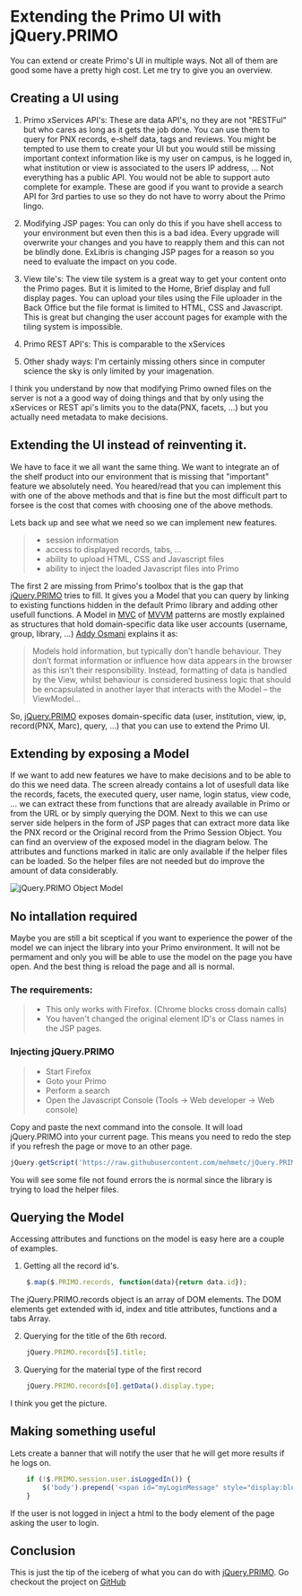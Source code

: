 # Extending the Primo UI with jQuery.PRIMO

You can extend or create Primo's UI in multiple ways. Not all of them are good some have a pretty high cost. Let me 
try to give you an overview.

## Creating a UI using
1. Primo xServices API's:
These are data API's, no they are not "RESTFul" but who cares as long as it gets the job done. You can use them to query for PNX records, e-shelf data, tags and reviews. You might be tempted to use them to create your UI but you would still be missing important context information like is my user on campus, is he logged in, what institution or view is associated to the users IP address, ... Not everything has a public API. You would not be able to support auto complete for example. These are good if you want to provide a search API for 3rd parties to use so they do not have to worry about the Primo lingo.

2. Modifying JSP pages:
You can only do this if you have shell access to your environment but even then this is a bad idea. Every upgrade will overwrite your changes and you have to reapply them and this can not be blindly done. ExLibris is changing JSP pages for a reason so you need to evaluate the impact on you code.    

3. View tile's:
The view tile system is a great way to get your content onto the Primo pages. But it is limited to the Home, Brief display and full display pages. You can upload your tiles using the File uploader in the Back Office but the file format is limited to HTML, CSS and Javascript. This is great but changing the user account pages for example with the tiling system is impossible.
  
4. Primo REST API's:
This is comparable to the xServices

5. Other shady ways:
I'm certainly missing others since in computer science the sky is only limited by your imagenation.

I think you understand by now that modifying Primo owned files on the server is not a a good way of doing things and that by only using the xServices or REST api's limits you to the data(PNX, facets, ...) but you actually need metadata to make decisions.

## Extending the UI instead of reinventing it.
We have to face it we all want the same thing. We want to integrate an of the shelf product into our environment that is missing that "important" feature we absolutely need. You heared/read that you can implement this with one of the above methods and that is fine but the most difficult part to forsee is the cost that comes with choosing one of the above methods. 

Lets back up and see what we need so we can implement new features. 
>    * session information
>    * access to displayed records, tabs, ...
>    * ability to upload HTML, CSS and Javascript files
>    * ability to inject the loaded Javascript files into Primo

The first 2 are missing from Primo's toolbox that is the gap that [jQuery.PRIMO]("http://www.github.com/mehmetc/jQuery.PRIMO") tries to fill. It gives you a Model that you can query by linking to existing functions hidden in the default Primo library and adding other usefull functions. A Model in [MVC](https://en.wikipedia.org/wiki/Model%E2%80%93view%E2%80%93controller) of [MVVM](https://en.wikipedia.org/wiki/Model_View_ViewModel) patterns are mostly explained as structures that hold domain-specific data like user accounts (username, group, library, ...)
[Addy Osmani](http://addyosmani.com/) explains it as: 
>Models hold information, but typically don’t handle behaviour. They don’t format information or influence how data appears in the browser as this isn’t their responsibility. Instead, formatting of data is handled by the View, whilst behaviour is considered business logic that should be encapsulated in another layer that interacts with the Model – the ViewModel...

So, [jQuery.PRIMO]("http://www.github.com/mehmetc/jQuery.PRIMO") exposes domain-specific data (user, institution, view, ip, record(PNX, Marc), query, ...) that you can use to extend the Primo UI.

## Extending by exposing a Model
If we want to add new features we have to make decisions and to be able to do this we need data. The screen already contains a lot of usesfull data like the records, facets, the executed query, user name, login status, view code, ... we can extract these from functions that are already available in Primo or from the URL or by simply querying the DOM. Next to this we can use server side helpers in the form of JSP pages that can extract more data like the PNX record or the Original record from the  Primo Session Object. You can find an overview of the exposed model in the diagram below. The attributes and functions marked in italic are only available if the helper files can be loaded. So the helper files are not needed but do improve the amount of data considerably.

![jQuery.PRIMO Object Model](https://raw.githubusercontent.com/mehmetc/jQuery.PRIMO/master/docs/jquery.PRIMO.png "jQuery.PRIMO Object Model")
 
## No intallation required
Maybe you are still a bit sceptical if you want to experience the power of the model we can inject the library into your 
Primo environment. It will not be permament and only you will be able to use the model on the page you have open. 
And the best thing is reload the page and all is normal.   
### The requirements:
>   * This only works with Firefox. (Chrome blocks cross domain calls)
>   * You haven't changed the original element ID's or Class names in the JSP pages.      

### Injecting jQuery.PRIMO
>    * Start Firefox
>    * Goto your Primo
>    * Perform a search 
>    * Open the Javascript Console (Tools -> Web developer -> Web console)

Copy and paste the next command into the console. It will load jQuery.PRIMO into your current page. This means you need 
to redo the step if you refresh the page or move to an other page.

```js
jQuery.getScript('https://raw.githubusercontent.com/mehmetc/jQuery.PRIMO/master/dist/jqprimo/jquery.PRIMO.js');
```    

You will see some file not found errors the is normal since the library is trying to load the helper files.    
  

## Querying the Model
Accessing attributes and functions on the model is easy here are a couple of examples.

1) Getting all the record id's.
```js
    $.map($.PRIMO.records, function(data){return data.id});
```

The jQuery.PRIMO.records object is an array of DOM elements. The DOM elements get extended with id, index and title 
attributes, functions and a tabs Array.
 
2) Querying for the title of the 6th record.
```js
    jQuery.PRIMO.records[5].title;    
```

3) Querying for the material type of the first record
```js
    jQuery.PRIMO.records[0].getData().display.type;
``` 

I think you get the picture.

## Making something useful
Lets create a banner that will notify the user that he will get more results if he logs on.

```js
    if (!$.PRIMO.session.user.isLoggedIn()) {        
        $('body').prepend('<span id="myLoginMessage" style="display:block;top:0;background-color:orange;width:100%;text-align:center;">Please login for more results</span>');
    }
```

If the user is not logged in inject a html to the body element of the page asking the user to login.

## Conclusion
This is just the tip of the iceberg of what you can do with [jQuery.PRIMO]("http://www.github.com/mehmetc/jQuery.PRIMO"). Go checkout the project on [GitHub]("http://www.github.com/mehmetc/jQuery.PRIMO")

